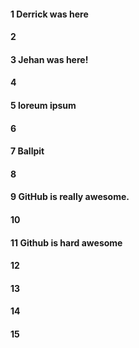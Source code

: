 #### 1 Derrick was here
#### 2
#### 3 Jehan was here!
#### 4
#### 5 loreum ipsum
#### 6
#### 7 Ballpit
#### 8
#### 9 GitHub is really awesome.
#### 10
#### 11 Github is hard awesome
#### 12
#### 13
#### 14
#### 15
